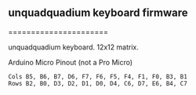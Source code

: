 ## unquadquadium keyboard firmware

======================

unquadquadium keyboard. 12x12 matrix.

Arduino Micro Pinout (not a Pro Micro)

	Cols B5, B6, B7, D6, F7, F6, F5, F4, F1, F0, B3, B1
	Rows B2, B0, D3, D2, D1, D0, D4, C6, D7, E6, B4, C7
